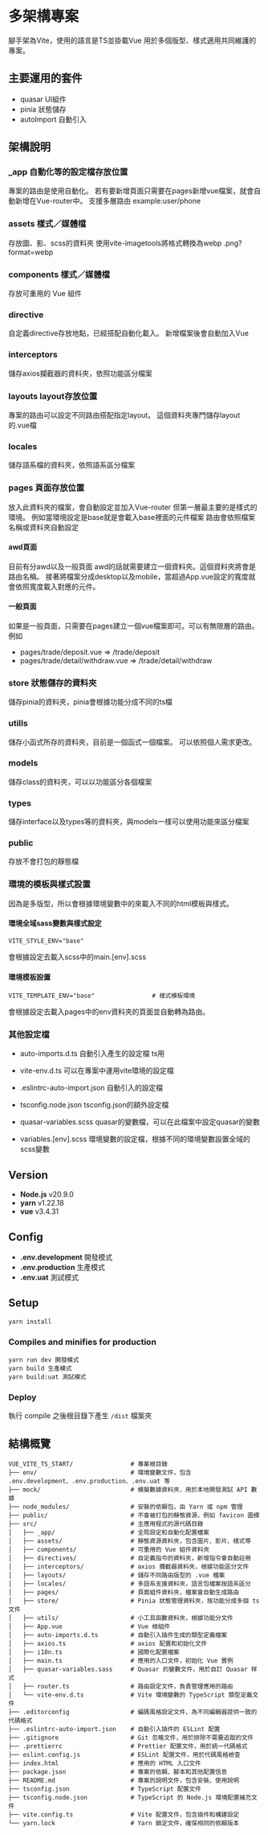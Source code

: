 # 多架構專案
腳手架為Vite，使用的語言是TS並掛載Vue
用於多個版型、樣式適用共同維護的專案。

## 主要運用的套件

- quasar UI組件
- pinia 狀態儲存
- autoImport 自動引入

## 架構說明

### _app 自動化等的設定檔存放位置
專案的路由是使用自動化。
若有要新增頁面只需要在pages新增vue檔案，就會自動新增在Vue-router中。
支援多層路由 example:user/phone

### assets 樣式／媒體檔
存放圖、影、scss的資料夾
使用vite-imagetools將格式轉換為webp  .png?format=webp


### components 樣式／媒體檔
存放可重用的 Vue 組件

### directive
自定義directive存放地點，已經搭配自動化載入。
新增檔案後會自動加入Vue

### interceptors
儲存axios攔截器的資料夾，依照功能區分檔案

### layouts layout存放位置
專案的路由可以設定不同路由搭配指定layout。
這個資料夾專門儲存layout的.vue檔

### locales
儲存語系檔的資料夾，依照語系區分檔案

### pages 頁面存放位置
放入此資料夾的檔案，會自動設定並加入Vue-router
但第一層最主要的是樣式的環境。
例如當環境設定是base就是會載入base裡面的元件檔案
路由會依照檔案名稱或資料夾自動設定

#### awd頁面
目前有分awd以及一般頁面
awd的話就需要建立一個資料夾。這個資料夾將會是路由名稱。
接著將檔案分成desktop以及mobile，當超過App.vue設定的寬度就會依照寬度載入對應的元件。

#### 一般頁面
如果是一般頁面，只需要在pages建立一個vue檔案即可。可以有無限層的路由。
例如
- pages/trade/deposit.vue => /trade/deposit
- pages/trade/detail/withdraw.vue => /trade/detail/withdraw

### store 狀態儲存的資料夾
儲存pinia的資料夾，pinia會根據功能分成不同的ts檔

### utills
儲存小函式所存的資料夾，目前是一個函式一個檔案。
可以依照個人需求更改。

### models
儲存class的資料夾，可以以功能區分各個檔案

### types
儲存interface以及types等的資料夾，與models一樣可以使用功能來區分檔案

### public
存放不會打包的靜態檔

### 環境的模板與樣式設置
因為是多版型，所以會根據環境變數中的來載入不同的html模板與樣式。
#### 環境全域sass變數與樣式設定
```
VITE_STYLE_ENV="base"
```
會根據設定去載入scss中的main.[env].scss

#### 環境模板設置
```
VITE_TEMPLATE_ENV="base"                # 樣式模板環境
```
會根據設定去載入pages中的env資料夾的頁面並自動轉為路由。
### 其他設定檔

- auto-imports.d.ts 自動引入產生的設定檔 ts用

- vite-env.d.ts 可以在專案中運用vite環境的設定檔

- .eslintrc-auto-import.json 自動引入的設定檔

- tsconfig.node.json tsconfig.json的額外設定檔

- quasar-variables.scss quasar的變數檔，可以在此檔案中設定quasar的變數

- variables.[env].scss 環境變數的設定檔，根據不同的環境變數設置全域的scss變數

## Version

- **Node.js** v20.9.0
- **yarn** v1.22.18
- **vue** v3.4.31

## Config

- **.env.development** 開發模式
- **.env.production** 生產模式
- **.env.uat** 測試模式

## Setup

```
yarn install
```

### Compiles and minifies for production

```
yarn run dev 開發模式
yarn build 生產模式
yarn build:uat 測試模式
```

### Deploy

執行 compile 之後根目錄下產生 `/dist` 檔案夾

## 結構概覽
```
VUE_VITE_TS_START/                # 專案根目錄
├── env/                          # 環境變數文件，包含 .env.development、.env.production、.env.uat 等
├── mock/                         # 模擬數據資料夾，用於本地開發測試 API 數據
├── node_modules/                 # 安裝的依賴包，由 Yarn 或 npm 管理
├── public/                       # 不會被打包的靜態資源，例如 favicon 圖標
├── src/                          # 主應用程式的源代碼目錄
│   ├── _app/                     # 全局設定和自動化配置檔案
│   ├── assets/                   # 靜態資源資料夾，包含圖片、影片、樣式等
│   ├── components/               # 可重用的 Vue 組件資料夾
│   ├── directives/               # 自定義指令的資料夾，新增指令會自動註冊
│   ├── interceptors/             # axios 攔截器資料夾，根據功能區分文件
│   ├── layouts/                  # 儲存不同路由版型的 .vue 檔案
│   ├── locales/                  # 多語系支援資料夾，語言包檔案按語系區分
│   ├── pages/                    # 頁面組件資料夾，檔案會自動生成路由
│   ├── store/                    # Pinia 狀態管理資料夾，按功能分成多個 ts 文件
│   ├── utils/                    # 小工具函數資料夾，根據功能分文件
│   ├── App.vue                   # Vue 根組件
│   ├── auto-imports.d.ts         # 自動引入插件生成的類型定義檔案
│   ├── axios.ts                  # axios 配置和初始化文件
│   ├── i18n.ts                   # 國際化配置檔案
│   ├── main.ts                   # 應用的入口文件，初始化 Vue 實例
│   ├── quasar-variables.sass     # Quasar 的變數文件，用於自訂 Quasar 样式
│   ├── router.ts                 # 路由設定文件，負責管理應用的路由
│   └── vite-env.d.ts             # Vite 環境變數的 TypeScript 類型定義文件
├── .editorconfig                 # 編碼風格設定文件，為不同編輯器提供一致的代碼格式
├── .eslintrc-auto-import.json    # 自動引入插件的 ESLint 配置
├── .gitignore                    # Git 忽略文件，用於排除不需要追蹤的文件
├── .prettierrc                   # Prettier 配置文件，用於統一代碼格式
├── eslint.config.js              # ESLint 配置文件，用於代碼風格檢查
├── index.html                    # 應用的 HTML 入口文件
├── package.json                  # 專案的依賴、腳本和其他配置信息
├── README.md                     # 專案的說明文件，包含安裝、使用說明
├── tsconfig.json                 # TypeScript 配置文件
├── tsconfig.node.json            # TypeScript 的 Node.js 環境配置補充文件
├── vite.config.ts                # Vite 配置文件，包含插件和構建設定
└── yarn.lock                     # Yarn 鎖定文件，確保相同的依賴版本
```
